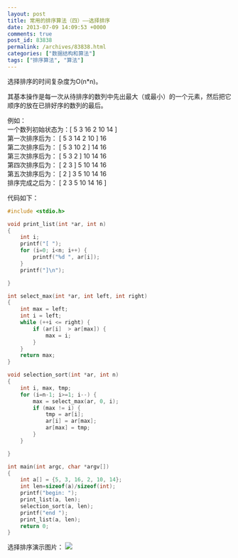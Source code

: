 ```yaml
---
layout: post
title: 常用的排序算法（四）——选择排序
date: 2013-07-09 14:09:53 +0000
comments: true
post_id: 83838
permalink: /archives/83838.html
categories: ["数据结构和算法"]
tags: ["排序算法", "算法"]
---
```


选择排序的时间复杂度为O(n*n)。

其基本操作是每一次从待排序的数列中先出最大（或最小）的一个元素，然后把它顺序的放在已排好序的数列的最后。

例如：  
一个数列初始状态为：[ 5 3 16 2 10 14 ]  
第一次排序后为：    [ 5 3 14 2 10 ] 16  
第二次排序后为：    [ 5 3 10 2 ] 14 16  
第三次排序后为：    [ 5 3 2 ] 10 14 16  
第四次排序后为：    [ 2 3 ] 5 10 14 16  
第五次排序后为：    [ 2 ] 3 5 10 14 16  
排序完成之后为：    [ 2 3 5 10 14 16 ]  

代码如下：

``` c
#include <stdio.h>

void print_list(int *ar, int n)
{
    int i;
    printf("[ ");
    for (i=0; i<n; i++) {
        printf("%d ", ar[i]);
    }
    printf("]\n");

}

int select_max(int *ar, int left, int right)
{
    int max = left;
    int i = left;
    while (++i <= right) {
        if (ar[i]  > ar[max]) {
            max = i;
        }
    }
    return max;
}

void selection_sort(int *ar, int n)
{
    int i, max, tmp;
    for (i=n-1; i>=1; i--) {
        max = select_max(ar, 0, i);
        if (max != i) {
            tmp = ar[i];
            ar[i] = ar[max];
            ar[max] = tmp;
        }
    }

}

int main(int argc, char *argv[])
{
    int a[] = {5, 3, 16, 2, 10, 14};
    int len=sizeof(a)/sizeof(int);
    printf("begin: ");
    print_list(a, len);
    selection_sort(a, len);
    printf("end ");
    print_list(a, len);
    return 0;
}
```

选择排序演示图片：
<img src="http://www.linuxeden.com/upimg/allimg/130504/1021141c0-3.gif">

